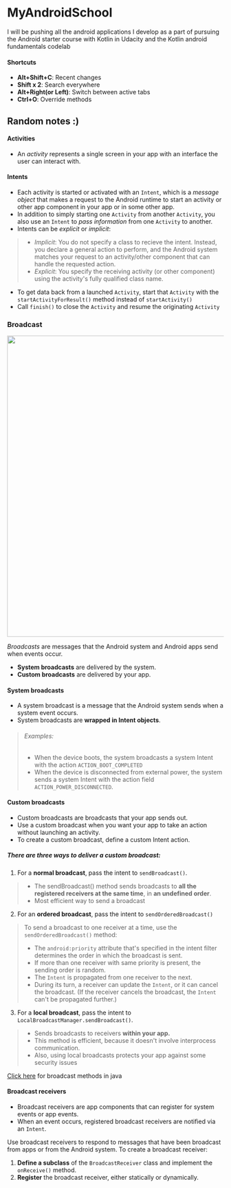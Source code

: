 
# MyAndroidSchool

I will be pushing all the android applications I develop as a part of pursuing the Android starter course with Kotlin in Udacity and the Kotlin android fundamentals codelab

#### Shortcuts
* **Alt+Shift+C**: Recent changes
* **Shift x 2**: Search everywhere
* **Alt+Right(or Left)**: Switch between active tabs
* **Ctrl+O**: Override methods 

## Random notes :)
#### Activities
* An _activity_ represents a single screen in your app with an interface the user can interact with.
#### Intents
* Each activity is started or activated with an  `Intent`, which is a *message object* that makes a request to the Android runtime to start an activity or other app component in your app or in some other app.
* In addition to simply starting one `Activity` from another `Activity`, you also use an `Intent` to _pass information_ from one `Activity` to another.
* Intents can be _explicit_ or _implicit_:
>* *Implicit*: You do not specify a class to recieve the intent. Instead, you declare a general action to perform, and the Android system matches your request to an activity/other component that can handle the requested action.
>* *Explicit*: You specify the receiving activity (or other component) using the activity's fully qualified class name.
* To get data back from a launched `Activity`, start that `Activity` with the `startActivityForResult()` method instead of `startActivity()`
* Call `finish()` to close the `Activity` and resume the originating `Activity`
### Broadcast
<img src="https://user-images.githubusercontent.com/20596763/79630313-e6b10280-816d-11ea-93e5-797ae92bea82.png" width=700>

*Broadcasts* are messages that the Android system and Android apps send when events occur. 

* **System broadcasts** are delivered by the system.
* **Custom broadcasts** are delivered by your app.


#### System broadcasts
* A system broadcast is a message that the Android system sends when a system event occurs. 
* System broadcasts are **wrapped in Intent objects**.

> ###### Examples:
>* When the device boots, the system broadcasts a system Intent with the action ```ACTION_BOOT_COMPLETED```
>* When the device is disconnected from external power, the system sends a system Intent with the action field ```ACTION_POWER_DISCONNECTED```.
#### Custom broadcasts
* Custom broadcasts are broadcasts that your app sends out.
* Use a custom broadcast when you want your app to take an action without launching an activity.
* To create a custom broadcast, define a custom Intent action.
##### There are three ways to deliver a custom broadcast:
1. For a **normal broadcast**, pass the intent to ```sendBroadcast()```.
>* The sendBroadcast() method sends broadcasts to **all the registered receivers at the same time**, in **an undefined order**. 
>* Most efficient way to send a broadcast
2. For an **ordered broadcast**, pass the intent to ```sendOrderedBroadcast()```
> To send a broadcast to one receiver at a time, use the 
> `sendOrderedBroadcast()`  method:
> -   The  `android:priority`  attribute that's specified in the intent filter determines the order in which the broadcast is sent.
> -   If more than one receiver with same priority is present, the sending order is random.
> -   The  `Intent`  is propagated from one receiver to the next.
> -   During its turn, a receiver can update the  `Intent`, or it can cancel the broadcast. (If the receiver cancels the broadcast, the 
> `Intent`  can't be propagated further.)

3. For a **local broadcast**, pass the intent to ```LocalBroadcastManager.sendBroadcast()```.

> * Sends broadcasts to receivers **within your app.**
> * This method is efficient, because it doesn't involve interprocess communication. 
> * Also, using local broadcasts protects your app against some security issues

[Click here](https://google-developer-training.github.io/android-developer-fundamentals-course-concepts-v2/unit-3-working-in-the-background/lesson-7-background-tasks/7-3-c-broadcasts/7-3-c-broadcasts.html#normal-broadcasts) for broadcast methods in java

#### Broadcast receivers
* Broadcast receivers are app components that can register for system events or app events.
* When an event occurs, registered broadcast receivers are notified via an  `Intent`.

Use broadcast receivers to respond to messages that have been broadcast from apps or from the Android system. To create a broadcast receiver:

1.  **Define a subclass** of the  `BroadcastReceiver` class and implement the  `onReceive()`  method.
2.  **Register** the broadcast receiver, either statically or dynamically.
